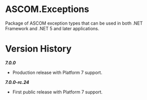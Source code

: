 ﻿# ASCOM.Exceptions
Package of ASCOM exception types that can be used in both .NET Framework and .NET 5 and later applications.

# Version History

***7.0.0***
* Production release with Platform 7 support.

***7.0.0-rc.24***
* First public release with Platform 7 support.